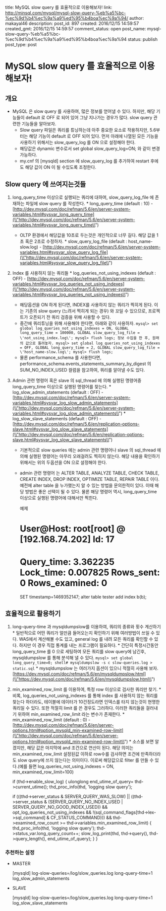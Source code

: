 title: MySQL slow query 를 효율적으로 이용해보자!
link: http://minsql.com/mysql/mysql-slow-query-%eb%a5%bc-%ec%9d%b4%ec%9a%a9%ed%95%b4boa%ec%9a%94/
author: makayal46
description: 
post_id: 897
created: 2016/12/15 14:59:57
created_gmt: 2016/12/15 14:59:57
comment_status: open
post_name: mysql-slow-query-%eb%a5%bc-%ec%9d%b4%ec%9a%a9%ed%95%b4boa%ec%9a%94
status: publish
post_type: post

# MySQL slow query 를 효율적으로 이용해보자!

## 개요

  * MySQL 은 slow query 를 사용하여, 많은 정보를 얻어낼 수 있다. 하지만, 해당 기능들이 default 로 OFF 로 되어 있어 그냥 지나가는 경우가 많다. slow query 관련한 기능들을 알아보자. 
    * Slow query 파일은 쿼리를 튜닝하는데 아주 중요한 요소로 작용하지만, 5.6부터는 해당 기능이 default 로 OFF 되어 있다. 먼저 아래에 나열된 모든 기능을 사용하기 위해서는 slow_query_log 를 ON 으로 설정해야 한다.
    * 해당값은 dynamic 변수로서 set global slow_query_log=ON; 와 같이 변경가능하다.
    * my.cnf 의 [mysqld] section 에 slow_query_log 를 추가하여 restart 후에도 해당 값이 ON 이 될 수있도록 조정한다.

## Slow query 에 쓰여지는것들

  1. long_query_time 이상으로 실행되는 쿼리에 대하여, slow_query_log_file 에 존재하는 파일에 slow query 를 작성한다. 
    * long_query_time (default : 10) - [http://dev.mysql.com/doc/refman/5.6/en/server-system-variables.html#sysvar_long_query_time](\\"http://dev.mysql.com/doc/refman/5.6/en/server-system-variables.html#sysvar_long_query_time\\")
      * OLTP 환경에서 해당값을 10초로 두는것은 개인적으로 너무 길다. 해당 값을 1초 혹은 2초로 수정하자.
    * slow_query_log_file (default : host_name-slow.log) - [http://dev.mysql.com/doc/refman/5.6/en/server-system-variables.html#sysvar_slow_query_log_file](\\"http://dev.mysql.com/doc/refman/5.6/en/server-system-variables.html#sysvar_slow_query_log_file\\")

  2. Index 를 사용하지 않는 쿼리들 
    * log_queries_not_using_indexes (default : OFF) - [http://dev.mysql.com/doc/refman/5.6/en/server-system-variables.html#sysvar_log_queries_not_using_indexes](\\"http://dev.mysql.com/doc/refman/5.6/en/server-system-variables.html#sysvar_log_queries_not_using_indexes\\")
      * 해당옵션을 ON 하게 된다면, INDEX를 사용하지 않는 쿼리가 찍히게 된다. 이는 기존의 slow query (느려서 찍히게 되는 경우) 와 꼬일 수 있으므로, 프로젝트가 오픈되기 전 쿼리 검증을 위해 사용할 수 있다. 
      * 중간에 쿼리튜닝을 위해 사용해야 한다면, 아래와 같이 사용하자. `mysql> set global log_queries_not_using_indexes = ON, GLOBAL long_query_time = 100000, GLOBAL slow_query_log_file = \'not_using_index.log\'; mysql> flush logs; 정보 수집을 한 후, 원래의 값으로 돌려놓자. mysql> set global log_queries_not_using_indexes = OFF, GLOBAL long_query_time = 2, GLOBAL slow_query_log_file = \'host_name-slow.log\'; mysql> flush logs;`
      * 물론 performance_schema 를 사용한다면, performance_schema.events_statements_summary_by_digest 의 SUM_NO_INDEX_USED 컬럼을 참고하여, 쿼리를 알아낼 수도 있다.
  3. Admin 관련 명령어 혹은 slave 의 sql_thread 에 의해 실행된 명령어중 long_query_time 이상으로 실행된 명령어를 찾는다. 
    * log_slow_admin_statements (default : OFF) - [http://dev.mysql.com/doc/refman/5.6/en/server-system-variables.html#sysvar_log_slow_admin_statements](\\"http://dev.mysql.com/doc/refman/5.6/en/server-system-variables.html#sysvar_log_slow_admin_statements\\")
    * log_slow_slave_statements (default : OFF) - [http://dev.mysql.com/doc/refman/5.6/en/replication-options-slave.html#sysvar_log_slow_slave_statements](\\"http://dev.mysql.com/doc/refman/5.6/en/replication-options-slave.html#sysvar_log_slow_slave_statements\\")
      * 기본적으로 slow queries 에는 admin 관련 명령어나 slave 의 sql_thread 에 의해 실행된 명령어는 아무리 오래걸려도 찍히지 않는다. 해당 내용을 확인하기 위해서는 위의 두옵션을 ON 으로 설정해야 한다.
      * admin 관련 명령어 는 ALTER TABLE, ANALYZE TABLE, CHECK TABLE, CREATE INDEX, DROP INDEX, OPTIMIZE TABLE, REPAIR TABLE 이다. 예전에 alter table 을 누가했는지 알 수 있는 방법을 문의한적이 있다. 이때 해당 방법은 좋은 선택이 될 수 있다. 물론 해당 명령어 역시, long_query_time 이상으로 실행된 명령어에 대해서만 찍힌다.
    
    
      
        예제
        # User@Host: root[root] @  [192.168.74.202]  Id:    17
        # Query_time: 3.362235  Lock_time: 0.007825 Rows_sent: 0  Rows_examined: 0
        SET timestamp=1469352147;
        alter table tester add index b(b);
    

## 효율적으로 활용하기

  1. long-query-time 과 mysqldumpslow를 이용하여, 쿼리의 종류와 횟수 계산하기 
    * 일반적으로 어떤 쿼리가 얼만큼 들어오는지 확인하기 위해 여러방법이 쓰일 수 있다. WAS에서 계산해볼 수도 있고, general log 를 내려 모든 쿼리를 확인할 수 있다. 하지만 이 경우 직접 통계를 내는 프로그램이 필요하다.
    * 간단히 특정시간동안 long_query_time 를 0 으로 세팅하여 모든 쿼리를 slow query에 남긴후, mysqldumpslow 를 통해 분석해 낼 수 있다. `mysql> set global long_query_time=0; shell# mysqldumpslow -s c slow-queries.log > static.sql`
    * mysqldumpslow 는 여러가지 옵션이 있으니 적절히 사용해 보자. [https://dev.mysql.com/doc/refman/5.6/en/mysqldumpslow.html](\\"https://dev.mysql.com/doc/refman/5.6/en/mysqldumpslow.html\\")
  2. min_examined_row_limit 를 이용하여, 특정 row 이상으로 검사한 쿼리만 찾기. 
    * 비록, log_queries_not_using_indexes 를 통해 index 를 사용하지 않는 쿼리를 찾는다 하더라도, 테이블에 데이터가 10건정도라면 인덱스를 타지 않는것이 현명한 쿼리일 수 있다. 또한 적절히 limit 를 쓴 경우도 그러하다. 이러한 쿼리들을 걸러내기 위하여 min_examined_row_limit 라는 변수가 존재한다.
    * min_examined_row_limit (default : 0) - [http://dev.mysql.com/doc/refman/5.6/en/server-options.html#option_mysqld_min-examined-row-limit](\\"http://dev.mysql.com/doc/refman/5.6/en/server-options.html#option_mysqld_min-examined-row-limit\\")
    * 소스를 보면 알겠지만, 해당 값은 마지막에 and 조건으로 연산이 된다. 해당 의미는 min_examined_row_limit 설정된값 이하로 row수를 검사하면 조건에 만족하더라도 slow query에 쓰지 않는다는 의미이다. 이로써 해당값으로 filter 를 만들 수 있다.(예를 들면 log_queries_not_using_indexes = ON, min_examined_row_limit=100)
    
    
      if (thd->enable_slow_log)
      {
        ulonglong end_utime_of_query= thd->current_utime();
        thd_proc_info(thd, 'logging slow query');
    
        if (((thd->server_status & SERVER_QUERY_WAS_SLOW) ||
             ((thd->server_status &
               (SERVER_QUERY_NO_INDEX_USED | SERVER_QUERY_NO_GOOD_INDEX_USED)) &&
              opt_log_queries_not_using_indexes &&
               !(sql_command_flags[thd->lex->sql_command] & CF_STATUS_COMMAND))) && thd->examined_row_count >= thd->variables.min_examined_row_limit)
        {
          thd_proc_info(thd, 'logging slow query');
          thd->status_var.long_query_count++;
          slow_log_print(thd, thd->query(), thd->query_length(), 
                         end_utime_of_query);
        }
      }
    

### 추천하는 설정

  * MASTER
    
    
    [mysqld] 
    log-slow-queries=/log/slow_queries.log
    long-query-time=1 
    log_slow_admin_statements
    

  * SLAVE
    
    
    [mysqld] 
    log-slow-queries=/log/slow_queries.log
    long-query-time=1
    log_slow_slave_statements